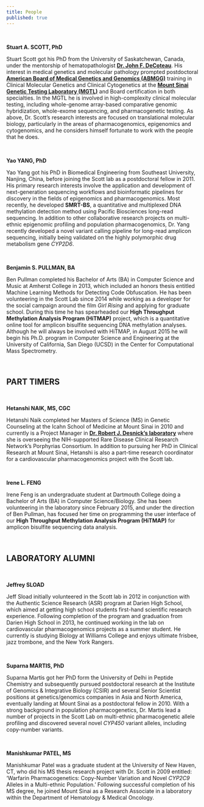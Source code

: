 ```yaml
---
title: People
published: true
---
```


<br>

**Stuart A. SCOTT, PhD**  

Stuart Scott got his PhD from the University of Saskatchewan, Canada, under the mentorship of hematopathologist [**Dr. John F. DeCoteau**](http://www.medicine.usask.ca/pathology/people/faculty/Full%20Time%20Faculty/DeCoteau%20John.php).  His interest in medical genetics and molecular pathology prompted postdoctoral [**American Board of Medical Genetics and Genomics (ABMGG)**](http://www.abmgg.org/) training in Clinical Molecular Genetics and Clinical Cytogenetics at the [**Mount Sinai Genetic Testing Laboratory (MGTL)**](http://icahn.mssm.edu/departments-and-institutes/genomics/genetic-testing) and Board certification in both specialties.  In the MGTL he is involved in high-complexity clinical molecular testing, including whole-genome array-based comparative genomic hybridization, whole-exome sequencing, and pharmacogenetic testing.  As above, Dr. Scott’s research interests are focused on translational molecular biology, particularly in the areas of pharmacogenomics, epigenomics and cytogenomics, and he considers himself fortunate to work with the people that he does.  

<br>

**Yao YANG, PhD**  

Yao Yang got his PhD in Biomedical Engineering from Southeast University, Nanjing, China, before joining the Scott lab as a postdoctoral fellow in 2011.  His primary research interests involve the application and development of next-generation sequencing workflows and bioinformatic pipelines for discovery in the fields of epigenomics and pharmacogenomics.  Most recently, he developed **SMRT-BS**, a quantitative and multiplexed DNA methylation detection method using Pacific Biosciences long-read sequencing.  In addition to other collaborative research projects on multi-ethnic epigenomic profiling and population pharmacogenomics, Dr. Yang recently developed a novel variant calling pipeline for long-read amplicon sequencing, initially being validated on the highly polymorphic drug metabolism gene _CYP2D6_.

<br>

**Benjamin S. PULLMAN, BA**  

Ben Pullman completed his Bachelor of Arts (BA) in Computer Science and Music at Amherst College in 2013, which included an honors thesis entitled Machine Learning Methods for Detecting Code Obfuscation.  He has been volunteering in the Scott Lab since 2014 while working as a developer for the social campaign around the film _Girl Rising_ and applying for graduate school.  During this time he has spearheaded our **High Throughput Methylation Analysis Program (HiTMAP)** project, which is a quantitative online tool for amplicon bisulfite sequencing DNA methylation analyses.  Although he will always be involved with HiTMAP, in August 2015 he will begin his Ph.D. program in Computer Science and Engineering at the University of California, San Diego (UCSD) in the Center for Computational Mass Spectrometry.

<br>

## PART TIMERS  

<br>

**Hetanshi NAIK, MS, CGC**

Hetanshi Naik completed her Masters of Science (MS) in Genetic Counseling at the Icahn School of Medicine at Mount Sinai in 2010 and currently is a Project Manager in [**Dr. Robert J. Desnick’s laboratory**](http://www.mountsinai.org/profiles/robert-j-desnick) where she is overseeing the NIH-supported Rare Disease Clinical Research Network’s Porphyrias Consortium.  In addition to pursuing her PhD in Clinical Research at Mount Sinai, Hetanshi is also a part-time research coordinator for a cardiovascular pharmacogenomics project with the Scott lab.

<br>

**Irene L. FENG**  

Irene Feng is an undergraduate student at Dartmouth College doing a Bachelor of Arts (BA) in Computer Science/Biology.  She has been volunteering in the laboratory since February 2015, and under the direction of Ben Pullman, has focused her time on programming the user interface of our **High Throughput Methylation Analysis Program (HiTMAP)** for amplicon bisulfite sequencing data analysis.  

<br>

## LABORATORY ALUMNI  

<br>

**Jeffrey SLOAD**  

Jeff Sload initially volunteered in the Scott lab in 2012 in conjunction with the Authentic Science Research (ASR) program at Darien High School, which aimed at getting high school students first-hand scientific research experience.  Following completion of the program and graduation from Darien High School in 2013, he continued working in the lab on cardiovascular pharmacogenomics projects as a summer student.   He currently is studying Biology at Williams College and enjoys ultimate frisbee, jazz trombone, and the New York Rangers.  

<br>

**Suparna MARTIS, PhD**  

Suparna Martis got her PhD form the University of Delhi in Peptide Chemistry and subsequently pursued postdoctoral research at the Institute of Genomics & Integrative Biology (CSIR) and several Senior Scientist positions at genetics/genomics companies in Asia and North America, eventually landing at Mount Sinai as a postdoctoral fellow in 2010.  With a strong background in population pharmacogenetics, Dr. Martis lead a number of projects in the Scott Lab on multi-ethnic pharmacogenetic allele profiling and discovered several novel _CYP450_ variant alleles, including copy-number variants.  

<br>

**Manishkumar PATEL, MS**  

Manishkumar Patel was a graduate student at the University of New Haven, CT, who did his MS thesis research project with Dr. Scott in 2009 entitled: ‘Warfarin Pharmacogenetics: Copy-Number Variation and Novel _CYP2C9_ Alleles in a Multi-ethnic Population.’  Following successful completion of his MS degree, he joined Mount Sinai as a Research Associate in a laboratory within the Department of Hematology & Medical Oncology.